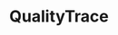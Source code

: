 ---
title: "QualityTrace"
description: "Trace-Based testing with openTelemetry for cloud-native workloads."

url: quality-trace
draft: false

navigation:
  logo: "images/icons/quality-trace.svg"
  logo_text: "QualityTrace"
  logo_text_color: "secblack"

# Removing the below doc from the page, as the doc page does not exist
#menu:
  #- name: "QT (Quality Trace) Doc"
    #url: "https://docs.intelops.ai/latest/quality-trace/"
 

  navigation_button:
    enable: true
    icon: "far fa-user"
    label: "Log In"
    link: "#!"
  navigation_button_two:
    enable: true
    label: "Book Demo"
    link: "/product-demo-request-form/"

banner:
  bg_color: ""
  subtitle: "de facto"
  subtitle_color: "#80CED0"
  title: "Boost Reliability with Trace-based Testing"
  title_color: ""
  description: "Quality-Trace is an open-source, universal functional testing framework that leverages OpenTelemetry for tracing, providing increased visibility across the entire system. It generates comprehensive insights to enhance test reliability, ensuring application stability, and detecting issues early in the development cycle, continuously."
  description_color: ""
  image: images/banner/qt/qt-banner-image.svg
  button:
    enable: true
    label: "Book a Demo"
    #icon: "fas fa-arrow-right"
    link: "/product-demo-request-form/"
  video_button:
    enable: false
    label: "Watch demo"
    video_url: "https://www.youtube.com/embed/dyZcRRWiuuw"

# image_and_content_block
image_and_content_block:
  enable: true
  blocks:
  - enable: true
    subtitle: "Lagging Behind?"
    subtitle_color: "#80CED0"
    title: "It's Time to Rethink Testing."
    title_color: ""
    image: "images/content/qt/qt-row1.svg"
    content_position: "left" # Value will be - "left/right"
    bg_color: ""
    content_color: ""
    content: |
      
      * **Complex Architecture**: Troubleshooting microservice architecture is challenging due to complex flows, making it nearly impossible to create tests for proper system operation.
      * **Poor Quality Software Delivery**: Negating rigorous testing and validation heightens the risk of deploying software with hidden bugs and performance issues, impacting user experience and overall quality.
      * **Integration Gaps**: Lack of seamless integration with CICD workflows disconnects testing from the development process, hindering automation, continuous testing, and timely feedback.
      * **Manual Testing**: Manual testing is tedious and slow and imposes a cognitive burden on developers, hindering code quality and efficiency.
      * **Collaboration Constraints**: Collaboration challenges hinder effective testing, making it difficult to manage and track changes to test scripts, thereby hampering coordination.

  - enable: true
    subtitle: "Build, Iterate & Release"
    subtitle_color: "#80CED0"
    title: "Trace-Based Testing in Minutes & Always!"
    title_color: ""
    image: "images/content/qt/qt-row2.svg"
    content_position: "right" # Value will be - "left/right"
    bg_color: "#262423"
    content_color: ""
    content: |
      openTelemetry's Trace-Based testing for modern applications enhances test coverage and enables QA, Dev and Ops teams to gain insights for a holistic understanding of application behavior, resulting in faster iterations and delivery with context.

      * **Fast Test Setup**: Utilize your existing observability data to build tests in minutes using assertions. It's that simple!
      * **Seamless CICD Integration**: Automate tests with smooth integration with CI/CD pipelines for consistent and reliable testing. 
      * **Enhanced Software Quality**: Leverage result validation capabilities to conduct thorough analysis for effective issue identification and decision-making.
      * **Environment-Agnostic**: Minimize mocking through targeted tests across different environments.
      * **Improved Collaboration**: Collaborate effectively with Git integration, streamlining version control, test script sharing, and change tracking.

  - enable: true
    subtitle: "Features"
    subtitle_color: "#80CED0"
    title: "Redefine Testing: Effortless Quality Engineering"
    title_color: ""
    image: "images/content/qt/qt-row3.svg"
    content_position: "left" # Value will be - "left/right"
    bg_color: ""
    content_color: ""
    content: |
      Trace based functional testing for modern applications.
      
      * Seamless collaboration and management of test scripts with Git version control integration
      *	Performance monitoring and troubleshooting with OpenTelemetry
      *	Assertions creation and selection for behavior and outcome validation
      *	CICD support for automated testing and faster feedback
      *	Comprehensive validation mechanisms for accurate and reliable test results
      * Support for testing different protocols like REST API, gRPC, GraphQL, and more


  - enable: true
    subtitle: "Support"
    subtitle_color: "#80CED0"
    title: "Fall in love with your favorite tools."
    title_color: ""
    image: "images/content/qt/qt-row4.svg"
    content_position: "right" # Value will be - "left/right"
    bg_color: "#262423"
    content_color: ""
    content: |
      Continuous Testing using Tracing and cloud-native technology.

      * openTelemetry
      * SigNoz, Tempo
      * ClickHouse, Cassandra (K8ssandra) 
      * Grafana, Prometheus, Loki, Promtail
      * Supply Chain tools
      * TraceTest, Microcks, Cypress, K6, etc. 
      * Multiple programming languages and protocols
      * and more... 


call_to_action:
  enable: true
  title: "Start using <br/> QualityTrace <br/> today..."
  title_color: "#fff"
  # subtitle: ""
  # subtitle_color: "#80CED0"
  image: "images/call-to-actions/qt/robo-image.svg"
  button_label: "Book a Demo"
  button_link: "/product-demo-request-form/"
  bg_color: "#2E2C2B"
  bottom_bg_color: "#262423"

# footer:
#   footer_light: false
#   bg_color: "red"
#   bg_image: "images/contact-image1.jpg"
#   bg_image_overlay_color: "rgba(0,0,0,.85)"
---